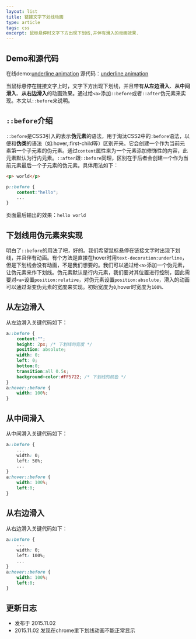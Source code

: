 ```yaml
---
layout: list
title: 链接文字下划线动画
type: article
tags: css
excerpt: 鼠标悬停时文字下方出现下划线,并伴有滑入的动画效果.
---
```


## Demo和源代码
在线demo:[underline animation](http://xfloops.com/demo/underline-animation/)
源代码：[underline animation](https://github.com/XfLoops/demo/tree/master/underline-animation/)

当鼠标悬停在链接文字上时，文字下方出现下划线，并且带有**从左边滑入**、**从中间滑入**、**从右边滑入**的动画效果。通过给`<a>`添加`::before`或者`::after`伪元素来实现。本文以`::before`来说明。

## `::before`介绍
`::before`是CSS3引入的表示**伪元素**的语法，用于淘汰CSS2中的`:before`语法，以便和**伪类**的语法（如:hover,:first-child等）区别开来。它会创建一个作为当前元素第一个子元素的伪元素。通过`content`属性来为一个元素添加修饰性的内容，此元素默认为行内元素。`::after`跟`::before`同理，区别在于后者会创建一个作为当前元素最后一个子元素的伪元素。具体用法如下：

``` html
<p> world</p>
```

``` css
p::before {
    content:"hello";
    ...
}
```
页面最后输出的效果：`hello world`

## 下划线用伪元素来实现
明白了`::before`的用法了吧，好的。我们希望鼠标悬停在链接文字时出现下划线，并且伴有动画。有个方法是直接在hover时用`text-decoration:underline`，但是下划线会没有动画，不是我们想要的。我们可以通过给`<a>`添加一个伪元素，让伪元素来作下划线。伪元素默认是行内元素，我们要对其位置进行控制，因此需要对`<a>`设置`position:relative`，对伪元素设置`position:absolute`，滑入的动画可以通过渐变伪元素的宽度来实现。初始宽度为`0`,hover时宽度为`100%`. 

## 从左边滑入
从左边滑入关键代码如下：

``` css
a::before {
    content:"";
    height: 2px; /* 下划线的宽度 */
    position: absolute;
    width: 0;
    left: 0;
    bottom:0;
    transition:all 0.5s;
    background-color:#FF5722; /* 下划线的颜色 */
}
a:hover::before {
    width: 100%;
}
```

## 从中间滑入

从中间滑入关键代码如下：

``` css
a::before {
    ...
    width: 0;
    left: 50%;
    ...
}
a:hover::before {
    width: 100%;
    left:0;
}
```

## 从右边滑入

从右边滑入关键代码如下：

``` css
a::before {
    ...
    width: 0;
    left: 100%;
    ...
}
a:hover::before {
    width: 100%;
    left:0;
}
```
## 更新日志
- 发布于 2015.11.02
- 2015.11.02 发现在chrome里下划线动画不能正常显示



